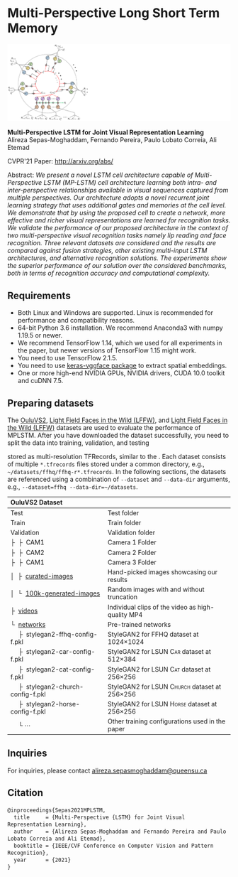 # Multi-Perspective Long Short Term Memory

![Teaser image](MPLSTM.png)

**Multi-Perspective LSTM for Joint Visual Representation Learning**<br>
Alireza Sepas-Moghaddam, Fernando Pereira, Paulo Lobato Correia, Ali Etemad<br>

CVPR'21 Paper: http://arxiv.org/abs/<br>

Abstract: *We present a novel LSTM cell architecture capable of Multi-Perspective LSTM (MP-LSTM) cell architecture learning both intra- and inter-perspective relationships available in visual sequences captured from multiple perspectives. Our architecture adopts a novel recurrent joint learning strategy that uses additional gates and memories at the cell level. We demonstrate that by using the proposed cell to create a network, more effective and richer visual representations are learned for recognition tasks. We validate the performance of our proposed architecture in the context of two multi-perspective visual recognition tasks namely lip reading and face recognition. Three relevant datasets are considered and the results are compared against fusion strategies, other existing multi-input LSTM architectures, and alternative recognition solutions. The experiments show the superior performance of our solution over the considered benchmarks, both in terms of recognition accuracy and computational complexity.*

## Requirements

* Both Linux and Windows are supported. Linux is recommended for performance and compatibility reasons.
* 64-bit Python 3.6 installation. We recommend Anaconda3 with numpy 1.19.5 or newer.
* We recommend TensorFlow 1.14, which we used for all experiments in the paper, but newer versions of TensorFlow 1.15 might work.
* You need to use TensorFlow 2.1.5.
* You need to use [keras-vggface package](https://github.com/rcmalli/keras-vggface) to extract spatial embeddings. 
* One or more high-end NVIDIA GPUs, NVIDIA drivers, CUDA 10.0 toolkit and cuDNN 7.5. 




## Preparing datasets

The [OuluVS2](http://www.ee.oulu.fi/research/imag/OuluVS2/index.html), [Light Field Faces in the Wild (LFFW)](http://www.img.lx.it.pt/LFFW/), and [Light Field Faces in the Wild (LFFW)](http://www.img.lx.it.pt/LFFW/) datasets are used to evaluate the performance of MPLSTM. After you have downloaded the dataset successfully, you need to split the data into training, validation, and testing 



stored as multi-resolution TFRecords, similar to the . Each dataset consists of multiple `*.tfrecords` files stored under a common directory, e.g., `~/datasets/ffhq/ffhq-r*.tfrecords`. In the following sections, the datasets are referenced using a combination of `--dataset` and `--data-dir` arguments, e.g., `--dataset=ffhq --data-dir=~/datasets`.


| OuluVS2 Dataset | &nbsp;
| :--- | :----------
| Test | Test folder
| Train | Train folder
| Validation | Validation folder
| &boxvr;&nbsp; &boxvr;&nbsp; CAM1 | Camera 1 Folder
| &boxvr;&nbsp; &boxvr;&nbsp; CAM2 | Camera 2 Folder
| &boxvr;&nbsp; &boxvr;&nbsp; CAM1 | Camera 3 Folder
| &boxv;&nbsp; &boxvr;&nbsp;  [curated-images](https://drive.google.com/open?id=1ydWb8xCHzDKMTW9kQ7sL-B1R0zATHVHp) | Hand-picked images showcasing our results
| &boxv;&nbsp; &boxur;&nbsp;  [100k-generated-images](https://drive.google.com/open?id=1BA2OZ1GshdfFZGYZPob5QWOGBuJCdu5q) | Random images with and without truncation
| &boxvr;&nbsp; [videos](https://drive.google.com/open?id=1yXDV96SFXoUiZKU7AyE6DyKgDpIk4wUZ) | Individual clips of the video as high-quality MP4
| &boxur;&nbsp; [networks](https://nvlabs-fi-cdn.nvidia.com/stylegan2/networks/) | Pre-trained networks
| &ensp;&ensp; &boxvr;&nbsp;  stylegan2-ffhq-config-f.pkl | StyleGAN2 for <span style="font-variant:small-caps">FFHQ</span> dataset at 1024&times;1024
| &ensp;&ensp; &boxvr;&nbsp;  stylegan2-car-config-f.pkl | StyleGAN2 for <span style="font-variant:small-caps">LSUN Car</span> dataset at 512&times;384
| &ensp;&ensp; &boxvr;&nbsp;  stylegan2-cat-config-f.pkl | StyleGAN2 for <span style="font-variant:small-caps">LSUN Cat</span> dataset at 256&times;256
| &ensp;&ensp; &boxvr;&nbsp;  stylegan2-church-config-f.pkl | StyleGAN2 for <span style="font-variant:small-caps">LSUN Church</span> dataset at 256&times;256
| &ensp;&ensp; &boxvr;&nbsp;  stylegan2-horse-config-f.pkl | StyleGAN2 for <span style="font-variant:small-caps">LSUN Horse</span> dataset at 256&times;256
| &ensp;&ensp; &boxur;&nbsp;&#x22ef;  | Other training configurations used in the paper



## Inquiries

For inquiries, please contact [alireza.sepasmoghaddam@queensu.ca](mailto:alireza.sepasmoghaddam@queensu.ca)<br>

## Citation

```
@inproceedings{Sepas2021MPLSTM,
  title     = {Multi-Perspective {LSTM} for Joint Visual Representation Learning},
  author    = {Alireza Sepas-Moghaddam and Fernando Pereira and Paulo Lobato Correia and Ali Etemad},
  booktitle = {IEEE/CVF Conference on Computer Vision and Pattern Recognition},
  year      = {2021}
}
```
